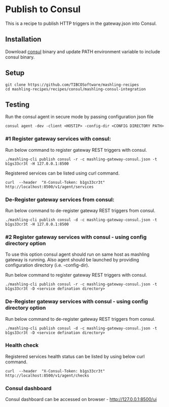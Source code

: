 # Publish to Consul

This is a recipe to publish HTTP triggers in the gateway.json into Consul.

## Installation
Download [consul](https://www.consul.io/downloads.html) binary and update PATH environment variable to include consul binary.

## Setup
```
git clone https://github.com/TIBCOSoftware/mashling-recipes
cd mashling-recipes/recipes/consul/mashling-consul-integration
```

## Testing
Run the consul agent in secure mode by passing configuration json file
```
consul agent -dev -client <HOSTIP> -config-dir <CONFIG DIRECTORY PATH>
```
### #1 Register gateway services with consul:

Run below command to register gateway REST triggers with consul.
```
./mashling-cli publish consul -r -c mashling-gateway-consul.json -t b1gs33cr3t -H 127.0.0.1:8500
```

Registered services can be listed using curl command.
```
curl  --header  "X-Consul-Token: b1gs33cr3t"   http://localhost:8500/v1/agent/services
```

### De-Register gateway services from consul:

Run below command to de-register gateway REST triggers from consul.
```
./mashling-cli publish consul -d -c mashling-gateway-consul.json -t b1gs33cr3t -H 127.0.0.1:8500
```

### #2 Register gateway services with consul - using config directory option

To use this option consul agent should run on same host as mashling gateway is running. Also agent should be launched by providing configuration directory (i.e. -config-dir).

Run below command to register gateway REST triggers with consul.
```
./mashling-cli publish consul -r -c mashling-gateway-consul.json -t b1gs33cr3t -D <service defination directory>
```


### De-Register gateway services with consul - using config directory option

Run below command to de-register gateway REST triggers from consul.
```
./mashling-cli publish consul -d -c mashling-gateway-consul.json -t b1gs33cr3t -D <service defination directory>
```

### Health check

Registered services health status can be listed by using below curl command.
```
curl  --header  "X-Consul-Token: b1gs33cr3t"   http://localhost:8500/v1/agent/checks
```

### Consul dashboard

Consul dashboard can be accessed on browser - http://127.0.0.1:8500/ui


